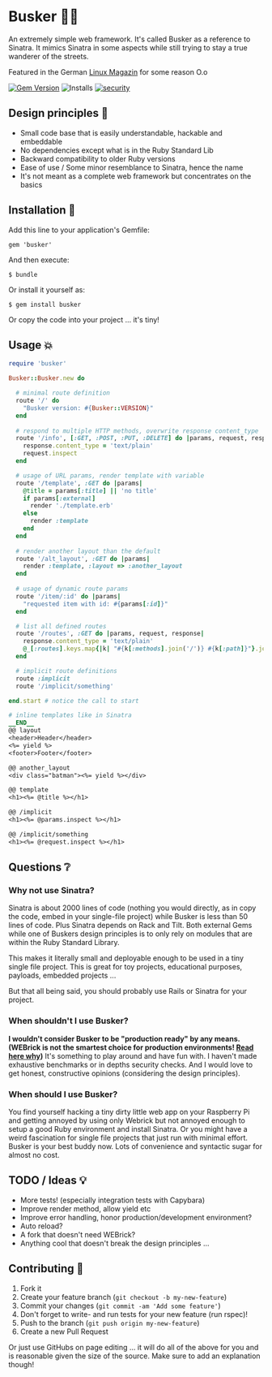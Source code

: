 # Busker :walking::notes:

An extremely simple web framework. It's called Busker as a reference to
Sinatra. It mimics Sinatra in some aspects while still trying to stay a
true wanderer of the streets.

Featured in the German [Linux Magazin](http://www.linux-magazin.de/Ausgaben/2014/10/Einfuehrung3) for some reason O.o

[![Gem Version](https://badge.fury.io/rb/busker.svg)](http://badge.fury.io/rb/busker) ![Installs](http://img.shields.io/gem/dt/busker.svg) [![security](https://hakiri.io/github/pachacamac/busker/master.svg)](https://hakiri.io/github/pachacamac/busker/master)

## Design principles :page_with_curl:

* Small code base that is easily understandable, hackable and embeddable
* No dependencies except what is in the Ruby Standard Lib
* Backward compatibility to older Ruby versions
* Ease of use / Some minor resemblance to Sinatra, hence the name
* It's not meant as a complete web framework but concentrates on the basics

## Installation :floppy_disk:

Add this line to your application's Gemfile:

    gem 'busker'

And then execute:

    $ bundle

Or install it yourself as:

    $ gem install busker

Or copy the code into your project ... it's tiny!

## Usage :boom:

```ruby
require 'busker'

Busker::Busker.new do

  # minimal route definition
  route '/' do
    "Busker version: #{Busker::VERSION}"
  end
  
  # respond to multiple HTTP methods, overwrite response content_type
  route '/info', [:GET, :POST, :PUT, :DELETE] do |params, request, response|
    response.content_type = 'text/plain'
    request.inspect
  end

  # usage of URL params, render template with variable
  route '/template', :GET do |params|
    @title = params[:title] || 'no title'
    if params[:external]
      render './template.erb'
    else
      render :template
    end
  end
  
  # render another layout than the default
  route '/alt_layout', :GET do |params|
    render :template, :layout => :another_layout
  end
  
  # usage of dynamic route params
  route '/item/:id' do |params|
    "requested item with id: #{params[:id]}"
  end

  # list all defined routes
  route '/routes', :GET do |params, request, response|
    response.content_type = 'text/plain'
    @_[:routes].keys.map{|k| "#{k[:methods].join('/')} #{k[:path]}"}.join("\n")
  end

  # implicit route definitions
  route :implicit
  route '/implicit/something'

end.start # notice the call to start

# inline templates like in Sinatra
__END__
@@ layout
<header>Header</header>
<%= yield %>
<footer>Footer</footer>

@@ another_layout
<div class="batman"><%= yield %></div>

@@ template
<h1><%= @title %></h1>

@@ /implicit
<h1><%= @params.inspect %></h1>

@@ /implicit/something
<h1><%= @request.inspect %></h1>

```

## Questions :grey_question:

### Why not use Sinatra?

Sinatra is about 2000 lines of code (nothing you would directly, as in copy the code, embed in your single-file project) while Busker is less than 50 lines of code. Plus Sinatra depends on Rack and Tilt. Both external Gems while one of Buskers design principles is to only rely on modules that are within the Ruby Standard Library.

This makes it literally small and deployable enough to be used in a tiny single file project. This is great for toy projects, educational purposes, payloads, embedded projects ...

But that all being said, you should probably use Rails or Sinatra for your project.

### When shouldn't I use Busker?

**I wouldn't consider Busker to be "production ready" by any means. (WEBrick is not the smartest choice for production environments! [Read here why](http://www.madebymarket.com/blog/dev/ruby-web-benchmark-report.html))** It's something to play around and have fun with. I haven't made exhaustive benchmarks or in depths security checks. And I would love to get honest, constructive opinions (considering the design principles).

### When should I use Busker?

You find yourself hacking a tiny dirty little web app on your Raspberry Pi and getting annoyed by using only Webrick but not annoyed enough to setup a good Ruby environment and install Sinatra. Or you might have a weird fascination for single file projects that just run with minimal effort. Busker is your best buddy now. Lots of convenience and syntactic sugar for almost no cost.

## TODO / Ideas :bulb:

* More tests! (especially integration tests with Capybara)
* Improve render method, allow yield etc
* Improve error handling, honor production/development environment?
* Auto reload?
* A fork that doesn't need WEBrick?
* Anything cool that doesn't break the design principles ...

## Contributing :construction:

1. Fork it
2. Create your feature branch (`git checkout -b my-new-feature`)
3. Commit your changes (`git commit -am 'Add some feature'`)
4. Don't forget to write- and run tests for your new feature (run rspec)!
5. Push to the branch (`git push origin my-new-feature`)
6. Create a new Pull Request

Or just use GitHubs on page editing ...
it will do all of the above for you and is reasonable given the size of the source.
Make sure to add an explanation though!
